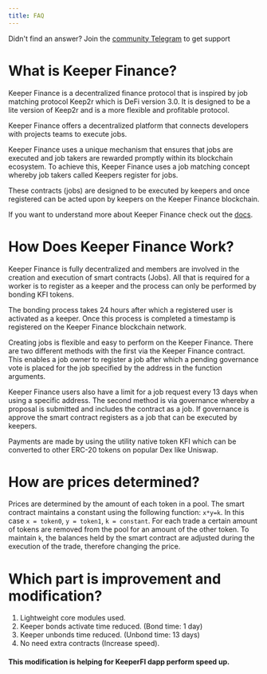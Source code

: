 ```yaml
---
title: FAQ
---
```


<Info>Didn't find an answer? Join the <a href="https://t.me/keeperfi">community Telegram</a> to get support</Info>

# What is Keeper Finance?

Keeper Finance is a decentralized finance protocol that is inspired by job matching protocol Keep2r which is DeFi version 3.0. It is designed to be a lite version of Keep2r and is a more flexible and profitable protocol.

Keeper Finance offers a decentralized platform that connects developers with projects teams to execute jobs.

Keeper Finance uses a unique mechanism that ensures that jobs are executed and job takers are rewarded promptly within its blockchain ecosystem. To achieve this, Keeper Finance uses a job matching concept whereby job takers called Keepers register for jobs.

These contracts (jobs) are designed to be executed by keepers and once registered can be acted upon by keepers on the Keeper Finance blockchain.

If you want to understand more about Keeper Finance check out the [docs](https://docs.keeper.finance/).

# How Does Keeper Finance Work?

Keeper Finance is fully decentralized and members are involved in the creation and execution of smart contracts (Jobs). All that is required for a worker is to register as a keeper and the process can only be performed by bonding KFI tokens.

The bonding process takes 24 hours after which a registered user is activated as a keeper. Once this process is completed a timestamp is registered on the Keeper Finance blockchain network.

Creating jobs is flexible and easy to perform on the Keeper Finance. There are two different methods with the first via the Keeper Finance contract. This enables a job owner to register a job after which a pending governance vote is placed for the job specified by the address in the function arguments.

Keeper Finance users also have a limit for a job request every 13 days when using a specific address. The second method is via governance whereby a proposal is submitted and includes the contract as a job. If governance is approve the smart contract registers as a job that can be executed by keepers.

Payments are made by using the utility native token KFI which can be converted to other ERC-20 tokens on popular Dex like Uniswap.

# How are prices determined?

Prices are determined by the amount of each token in a pool. The smart contract maintains a constant using the following function: `x*y=k`. In this case `x = token0`, `y = token1`, `k = constant`. For each trade a certain amount of tokens are removed from the pool for an amount of the other token. To maintain `k`, the balances held by the smart contract are adjusted during the execution of the trade, therefore changing the price.

# Which part is improvement and modification?

1. Lightweight core modules used.
2. Keeper bonds activate time reduced. (Bond time: 1 day)
3. Keeper unbonds time reduced. (Unbond time: 13 days)
4. No need extra contracts (Increase speed).

#### This modification is helping for KeeperFI dapp perform speed up.
